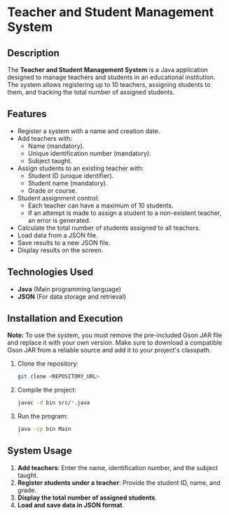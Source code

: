 # Teacher and Student Management System

## Description
The **Teacher and Student Management System** is a Java application designed to manage teachers and students in an educational institution. The system allows registering up to 10 teachers, assigning students to them, and tracking the total number of assigned students.

## Features
- Register a system with a name and creation date.
- Add teachers with:
  - Name (mandatory).
  - Unique identification number (mandatory).
  - Subject taught.
- Assign students to an existing teacher with:
  - Student ID (unique identifier).
  - Student name (mandatory).
  - Grade or course.
- Student assignment control:
  - Each teacher can have a maximum of 10 students.
  - If an attempt is made to assign a student to a non-existent teacher, an error is generated.
- Calculate the total number of students assigned to all teachers.
- Load data from a JSON file.
- Save results to a new JSON file.
- Display results on the screen.

## Technologies Used
- **Java** (Main programming language)
- **JSON** (For data storage and retrieval)

## Installation and Execution

**Note:** To use the system, you must remove the pre-included Gson JAR file and replace it with your own version. Make sure to download a compatible Gson JAR from a reliable source and add it to your project's classpath.

1. Clone the repository:
   ```sh
   git clone <REPOSITORY_URL>
   ```
2. Compile the project:
   ```sh
   javac -d bin src/*.java
   ```
3. Run the program:
   ```sh
   java -cp bin Main
   ```

## System Usage
1. **Add teachers**: Enter the name, identification number, and the subject taught.
2. **Register students under a teacher**: Provide the student ID, name, and grade.
3. **Display the total number of assigned students**.
4. **Load and save data in JSON format**.


